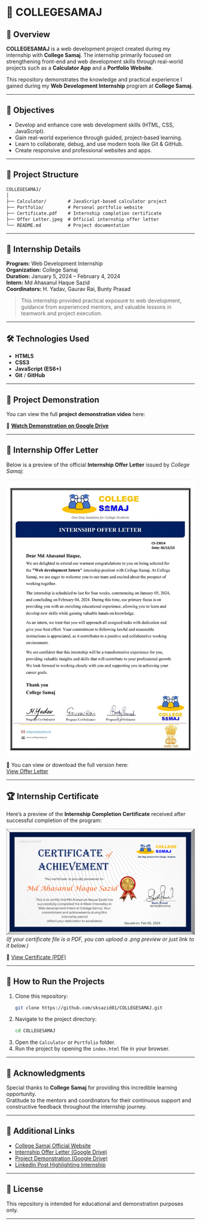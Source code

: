 # 🏫 COLLEGESAMAJ  

## 📘 Overview  
**COLLEGESAMAJ** is a web development project created during my internship with **College Samaj**. The internship primarily focused on strengthening front-end and web development skills through real-world projects such as a **Calculator App** and a **Portfolio Website**.  

This repository demonstrates the knowledge and practical experience I gained during my **Web Development Internship** program at **College Samaj**.  

---

## 🎯 Objectives  
- Develop and enhance core web development skills (HTML, CSS, JavaScript).  
- Gain real-world experience through guided, project-based learning.  
- Learn to collaborate, debug, and use modern tools like Git & GitHub.  
- Create responsive and professional websites and apps.  

---

## 🧩 Project Structure  
```
COLLEGESAMAJ/
│
├── Calculator/        # JavaScript-based calculator project
├── Portfolio/         # Personal portfolio website
├── Certificate.pdf    # Internship completion certificate
├── Offer Letter.jpeg  # Official internship offer letter
└── README.md          # Project documentation
```

---

## 💼 Internship Details  
**Program:** Web Development Internship  
**Organization:** College Samaj  
**Duration:** January 5, 2024 – February 4, 2024  
**Intern:** Md Ahasanul Haque Sazid  
**Coordinators:** H. Yadav, Gaurav Rai, Bunty Prasad  

> This internship provided practical exposure to web development, guidance from experienced mentors, and valuable lessons in teamwork and project execution.  

---

## 🛠️ Technologies Used  
- **HTML5**  
- **CSS3**  
- **JavaScript (ES6+)**  
- **Git** / **GitHub**  

---

## 🎥 Project Demonstration  
You can view the full **project demonstration video** here:  

📎 [**Watch Demonstration on Google Drive**](https://drive.google.com/file/d/1CmP5Hys6hkMIoFNsbJEN7F86cZAk3Kt7/view)

---

## 📜 Internship Offer Letter  
Below is a preview of the official **Internship Offer Letter** issued by *College Samaj*:  

![Offer Letter Preview](./Offer%20Letter.jpeg)  

📎 You can view or download the full version here:  
[View Offer Letter](./Offer%20Letter.jpeg)

---

## 🏆 Internship Certificate  
Here’s a preview of the **Internship Completion Certificate** received after successful completion of the program:  

![Certificate Preview](./Certificate.png)  
*(If your certificate file is a PDF, you can upload a .png preview or just link to it below.)*  

📎 [View Certificate (PDF)](./Certificate.pdf)  

---

## 🚀 How to Run the Projects  
1. Clone this repository:  
   ```bash
   git clone https://github.com/sksazid01/COLLEGESAMAJ.git
   ```
2. Navigate to the project directory:  
   ```bash
   cd COLLEGESAMAJ
   ```
3. Open the `Calculator` or `Portfolio` folder.  
4. Run the project by opening the `index.html` file in your browser.  

---

## 🌟 Acknowledgments  
Special thanks to **College Samaj** for providing this incredible learning opportunity.  
Gratitude to the mentors and coordinators for their continuous support and constructive feedback throughout the internship journey.  

---

## 🔗 Additional Links  
- [College Samaj Official Website](https://www.collegesamaj.in)  
- [Internship Offer Letter (Google Drive)](https://drive.google.com/file/d/1CmP5Hys6hkMIoFNsbJEN7F86cZAk3Kt7/view?usp=sharing)  
- [Project Demonstration (Google Drive)](https://drive.google.com/file/d/1CmP5Hys6hkMIoFNsbJEN7F86cZAk3Kt7/view)  
- [LinkedIn Post Highlighting Internship](https://www.linkedin.com/in/md-ahasanul-haque-sazid)  

---

## 📄 License  
This repository is intended for educational and demonstration purposes only.  

---
